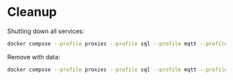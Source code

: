 # Cleanup

Shutting down all services:

```bash
docker compose --profile proxies --profile sql --profile mqtt --profile ksqldb down
```

Remove with data:

```bash
docker compose --profile proxies --profile sql --profile mqtt --profile ksqldb down -v
```